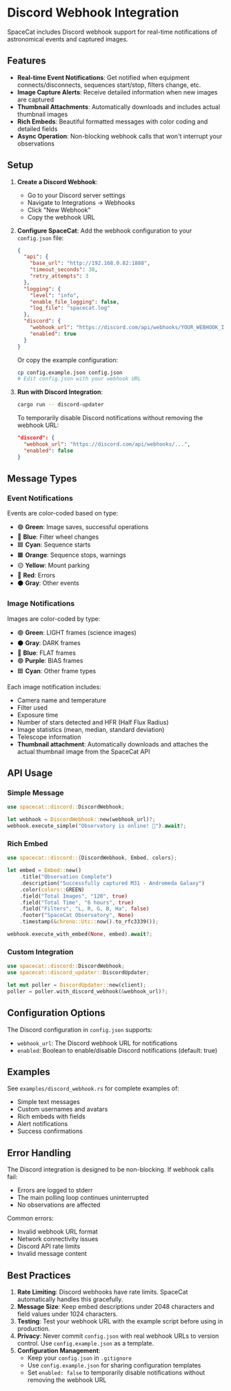 # Discord Webhook Integration

SpaceCat includes Discord webhook support for real-time notifications of astronomical events and captured images.

## Features

- **Real-time Event Notifications**: Get notified when equipment connects/disconnects, sequences start/stop, filters change, etc.
- **Image Capture Alerts**: Receive detailed information when new images are captured
- **Thumbnail Attachments**: Automatically downloads and includes actual thumbnail images
- **Rich Embeds**: Beautiful formatted messages with color coding and detailed fields
- **Async Operation**: Non-blocking webhook calls that won't interrupt your observations

## Setup

1. **Create a Discord Webhook**:
   - Go to your Discord server settings
   - Navigate to Integrations → Webhooks
   - Click "New Webhook"
   - Copy the webhook URL

2. **Configure SpaceCat**:
   Add the webhook configuration to your `config.json` file:
   ```json
   {
     "api": {
       "base_url": "http://192.168.0.82:1888",
       "timeout_seconds": 30,
       "retry_attempts": 3
     },
     "logging": {
       "level": "info",
       "enable_file_logging": false,
       "log_file": "spacecat.log"
     },
     "discord": {
       "webhook_url": "https://discord.com/api/webhooks/YOUR_WEBHOOK_ID/YOUR_WEBHOOK_TOKEN",
       "enabled": true
     }
   }
   ```
   
   Or copy the example configuration:
   ```bash
   cp config.example.json config.json
   # Edit config.json with your webhook URL
   ```

3. **Run with Discord Integration**:
   ```bash
   cargo run -- discord-updater
   ```
   
   To temporarily disable Discord notifications without removing the webhook URL:
   ```json
   "discord": {
     "webhook_url": "https://discord.com/api/webhooks/...",
     "enabled": false
   }
   ```

## Message Types

### Event Notifications

Events are color-coded based on type:
- 🟢 **Green**: Image saves, successful operations
- 🔵 **Blue**: Filter wheel changes
- 🟦 **Cyan**: Sequence starts
- 🟧 **Orange**: Sequence stops, warnings
- 🟡 **Yellow**: Mount parking
- 🔴 **Red**: Errors
- ⚫ **Gray**: Other events

### Image Notifications

Images are color-coded by type:
- 🟢 **Green**: LIGHT frames (science images)
- ⚫ **Gray**: DARK frames
- 🔵 **Blue**: FLAT frames
- 🟣 **Purple**: BIAS frames
- 🟦 **Cyan**: Other frame types

Each image notification includes:
- Camera name and temperature
- Filter used
- Exposure time
- Number of stars detected and HFR (Half Flux Radius)
- Image statistics (mean, median, standard deviation)
- Telescope information
- **Thumbnail attachment**: Automatically downloads and attaches the actual thumbnail image from the SpaceCat API

## API Usage

### Simple Message
```rust
use spacecat::discord::DiscordWebhook;

let webhook = DiscordWebhook::new(webhook_url)?;
webhook.execute_simple("Observatory is online! 🔭").await?;
```

### Rich Embed
```rust
use spacecat::discord::{DiscordWebhook, Embed, colors};

let embed = Embed::new()
    .title("Observation Complete")
    .description("Successfully captured M31 - Andromeda Galaxy")
    .color(colors::GREEN)
    .field("Total Images", "120", true)
    .field("Total Time", "6 hours", true)
    .field("Filters", "L, R, G, B, Ha", false)
    .footer("SpaceCat Observatory", None)
    .timestamp(&chrono::Utc::now().to_rfc3339());

webhook.execute_with_embed(None, embed).await?;
```

### Custom Integration
```rust
use spacecat::discord::DiscordWebhook;
use spacecat::discord_updater::DiscordUpdater;

let mut poller = DiscordUpdater::new(client);
poller = poller.with_discord_webhook(&webhook_url)?;
```

## Configuration Options

The Discord configuration in `config.json` supports:

- `webhook_url`: The Discord webhook URL for notifications
- `enabled`: Boolean to enable/disable Discord notifications (default: true)

## Examples

See `examples/discord_webhook.rs` for complete examples of:
- Simple text messages
- Custom usernames and avatars
- Rich embeds with fields
- Alert notifications
- Success confirmations

## Error Handling

The Discord integration is designed to be non-blocking. If webhook calls fail:
- Errors are logged to stderr
- The main polling loop continues uninterrupted
- No observations are affected

Common errors:
- Invalid webhook URL format
- Network connectivity issues
- Discord API rate limits
- Invalid message content

## Best Practices

1. **Rate Limiting**: Discord webhooks have rate limits. SpaceCat automatically handles this gracefully.
2. **Message Size**: Keep embed descriptions under 2048 characters and field values under 1024 characters.
3. **Testing**: Test your webhook URL with the example script before using in production.
4. **Privacy**: Never commit `config.json` with real webhook URLs to version control. Use `config.example.json` as a template.
5. **Configuration Management**: 
   - Keep your `config.json` in `.gitignore`
   - Use `config.example.json` for sharing configuration templates
   - Set `enabled: false` to temporarily disable notifications without removing the webhook URL